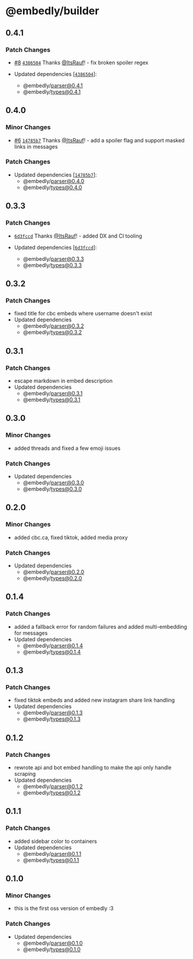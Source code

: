 # @embedly/builder

## 0.4.1

### Patch Changes

- [#8](https://github.com/embed-team/embedly/pull/8) [`4386504`](https://github.com/embed-team/embedly/commit/438650487368ec722bc75801ccf5f495be62a485) Thanks [@ItsRauf](https://github.com/ItsRauf)! - fix broken spoiler regex

- Updated dependencies [[`4386504`](https://github.com/embed-team/embedly/commit/438650487368ec722bc75801ccf5f495be62a485)]:
  - @embedly/parser@0.4.1
  - @embedly/types@0.4.1

## 0.4.0

### Minor Changes

- [#6](https://github.com/embed-team/embedly/pull/6) [`14785b7`](https://github.com/embed-team/embedly/commit/14785b70759445b7d402a3d63bca72993239f5b3) Thanks [@ItsRauf](https://github.com/ItsRauf)! - add a spoiler flag and support masked links in messages

### Patch Changes

- Updated dependencies [[`14785b7`](https://github.com/embed-team/embedly/commit/14785b70759445b7d402a3d63bca72993239f5b3)]:
  - @embedly/parser@0.4.0
  - @embedly/types@0.4.0

## 0.3.3

### Patch Changes

- [`6d3fccd`](https://github.com/embed-team/embedly/commit/6d3fccd8190a8b697e0ee93edc8c81affb036f01) Thanks [@ItsRauf](https://github.com/ItsRauf)! - added DX and CI tooling

- Updated dependencies [[`6d3fccd`](https://github.com/embed-team/embedly/commit/6d3fccd8190a8b697e0ee93edc8c81affb036f01)]:
  - @embedly/parser@0.3.3
  - @embedly/types@0.3.3

## 0.3.2

### Patch Changes

- fixed title for cbc embeds where username doesn't exist
- Updated dependencies
  - @embedly/parser@0.3.2
  - @embedly/types@0.3.2

## 0.3.1

### Patch Changes

- escape markdown in embed description
- Updated dependencies
  - @embedly/parser@0.3.1
  - @embedly/types@0.3.1

## 0.3.0

### Minor Changes

- added threads and fixed a few emoji issues

### Patch Changes

- Updated dependencies
  - @embedly/parser@0.3.0
  - @embedly/types@0.3.0

## 0.2.0

### Minor Changes

- added cbc.ca, fixed tiktok, added media proxy

### Patch Changes

- Updated dependencies
  - @embedly/parser@0.2.0
  - @embedly/types@0.2.0

## 0.1.4

### Patch Changes

- added a fallback error for random failures and added multi-embedding for messages
- Updated dependencies
  - @embedly/parser@0.1.4
  - @embedly/types@0.1.4

## 0.1.3

### Patch Changes

- fixed tiktok embeds and added new instagram share link handling
- Updated dependencies
  - @embedly/parser@0.1.3
  - @embedly/types@0.1.3

## 0.1.2

### Patch Changes

- rewrote api and bot embed handling to make the api only handle scraping
- Updated dependencies
  - @embedly/parser@0.1.2
  - @embedly/types@0.1.2

## 0.1.1

### Patch Changes

- added sidebar color to containers
- Updated dependencies
  - @embedly/parser@0.1.1
  - @embedly/types@0.1.1

## 0.1.0

### Minor Changes

- this is the first oss version of embedly :3

### Patch Changes

- Updated dependencies
  - @embedly/parser@0.1.0
  - @embedly/types@0.1.0
